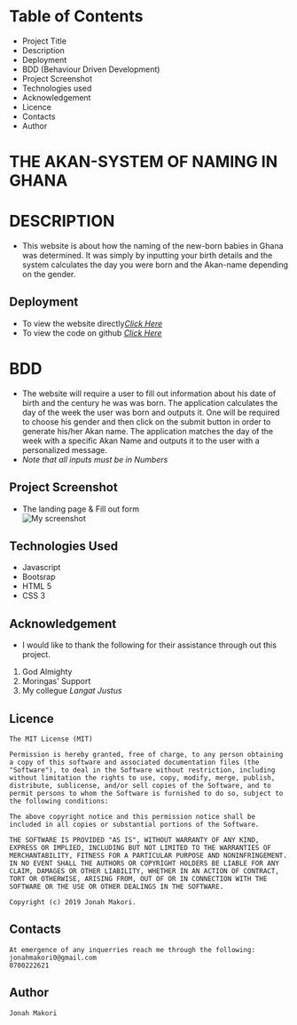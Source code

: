 
# Table of Contents
- Project Title
- Description
- Deployment
- BDD (Behaviour Driven Development)
- Project Screenshot
- Technologies used
- Acknowledgement
- Licence
- Contacts
- Author
# THE AKAN-SYSTEM OF NAMING IN GHANA
# DESCRIPTION
- This website is about how the naming of the new-born      babies in Ghana was determined. It was simply by          inputting your birth details and the system calculates    the day you were born and the Akan-name depending on      the gender.
## Deployment    
- To view the website directly<a href="https://jonahmakori.github.io/Akan-Names-BirthDay/"><i>Click Here</i></a>
- To view the code on github <a href="https://github.com/jonahmakori/Akan-Names-BirthDay"><i>Click Here</i></a>
# BDD
- The website will require a user to fill out information   about his date of birth and the century he was was        born. The application calculates the day of the week      the user was born and outputs it. One will be required    to choose his gender and then click on the submit         button in order to generate his/her Akan name. The        application matches the day of the week with a specific   Akan Name and outputs it to the user with a               personalized message.
- <i>Note that all inputs must be in <span>Numbers</span></i>

## Project Screenshot
- The landing page & Fill out form<br>
![My screenshot](screencapture.jpg)

## Technologies Used
- Javascript
- Bootsrap
- HTML 5
- CSS 3
## Acknowledgement
- I would like to thank the following for their             assistance through out this project.
<ol>
  <li>God Almighty</li>
  <li>Moringas' Support</li>
  <li>My collegue <i>Langat Justus</i></li>
</ol>

## Licence
    The MIT License (MIT)

    Permission is hereby granted, free of charge, to any person obtaining a copy of this software and associated documentation files (the "Software"), to deal in the Software without restriction, including without limitation the rights to use, copy, modify, merge, publish, distribute, sublicense, and/or sell copies of the Software, and to permit persons to whom the Software is furnished to do so, subject to the following conditions:

    The above copyright notice and this permission notice shall be included in all copies or substantial portions of the Software.

    THE SOFTWARE IS PROVIDED "AS IS", WITHOUT WARRANTY OF ANY KIND, EXPRESS OR IMPLIED, INCLUDING BUT NOT LIMITED TO THE WARRANTIES OF MERCHANTABILITY, FITNESS FOR A PARTICULAR PURPOSE AND NONINFRINGEMENT. IN NO EVENT SHALL THE AUTHORS OR COPYRIGHT HOLDERS BE LIABLE FOR ANY CLAIM, DAMAGES OR OTHER LIABILITY, WHETHER IN AN ACTION OF CONTRACT, TORT OR OTHERWISE, ARISING FROM, OUT OF OR IN CONNECTION WITH THE SOFTWARE OR THE USE OR OTHER DEALINGS IN THE SOFTWARE.

    Copyright (c) 2019 Jonah Makori.

## Contacts
    At emergence of any inquerries reach me through the following:
    jonahmakori0@gmail.com
    0700222621
## Author
    Jonah Makori

